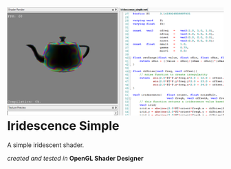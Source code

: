 ![title](iridescence_simple_sample.png)
Iridescence Simple
==================
A simple iridescent shader.

*created and tested in* **OpenGL Shader Designer**